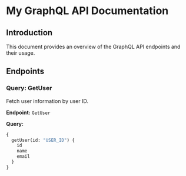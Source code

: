 # My GraphQL API Documentation

## Introduction
This document provides an overview of the GraphQL API endpoints and their usage.

## Endpoints

### Query: GetUser
Fetch user information by user ID.

**Endpoint:** `GetUser`

**Query:**
```graphql
{
  getUser(id: "USER_ID") {
    id
    name
    email
  }
}
